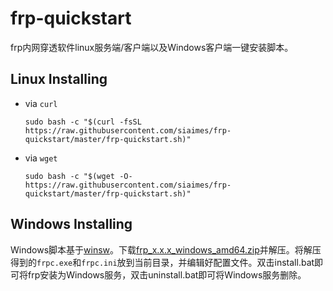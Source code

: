 # frp-quickstart

frp内网穿透软件linux服务端/客户端以及Windows客户端一键安装脚本。

## Linux Installing

- via `curl`
    ```
    sudo bash -c "$(curl -fsSL https://raw.githubusercontent.com/siaimes/frp-quickstart/master/frp-quickstart.sh)"
    ```
- via `wget`
    ```
    sudo bash -c "$(wget -O- https://raw.githubusercontent.com/siaimes/frp-quickstart/master/frp-quickstart.sh)"
    ```

## Windows Installing

Windows脚本基于[winsw](https://github.com/winsw/winsw)。下载[frp_x.x.x_windows_amd64.zip](https://github.com/fatedier/frp/releases)并解压。将解压得到的`frpc.exe`和`frpc.ini`放到当前目录，并编辑好配置文件。双击install.bat即可将frp安装为Windows服务，双击uninstall.bat即可将Windows服务删除。